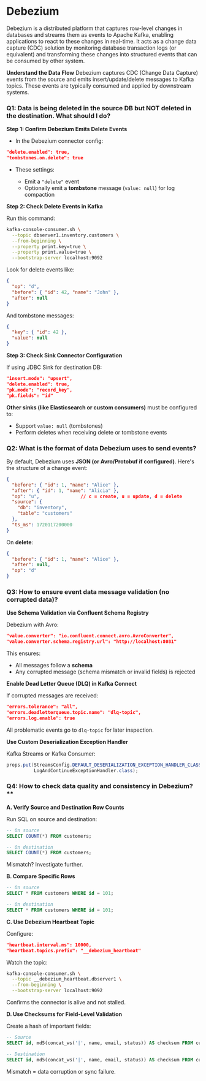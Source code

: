 # Debezium
Debezium is a distributed platform that captures row-level changes in databases and streams them as events to Apache Kafka, enabling applications to react to these changes in real-time. It acts as a change data capture (CDC) solution by monitoring database transaction logs (or equivalent) and transforming these changes into structured events that can be consumed by other system.

**Understand the Data Flow**
Debezium captures CDC (Change Data Capture) events from the source and emits insert/update/delete messages to Kafka topics. These events are typically consumed and applied by downstream systems.

### Q1: Data is being deleted in the source DB but NOT deleted in the destination. What should I do?

**Step 1: Confirm Debezium Emits Delete Events**

* In the Debezium connector config:

```json
"delete.enabled": true,
"tombstones.on.delete": true
```

* These settings:

  * Emit a `"delete"` event
  * Optionally emit a **tombstone** message (`value: null`) for log compaction

**Step 2: Check Delete Events in Kafka**

Run this command:

```bash
kafka-console-consumer.sh \
  --topic dbserver1.inventory.customers \
  --from-beginning \
  --property print.key=true \
  --property print.value=true \
  --bootstrap-server localhost:9092
```

Look for delete events like:

```json
{
  "op": "d",
  "before": { "id": 42, "name": "John" },
  "after": null
}
```

And tombstone messages:

```json
{
  "key": { "id": 42 },
  "value": null
}
```

**Step 3: Check Sink Connector Configuration**

If using JDBC Sink for destination DB:

```json
"insert.mode": "upsert",
"delete.enabled": true,
"pk.mode": "record_key",
"pk.fields": "id"
```

**Other sinks (like Elasticsearch or custom consumers)** must be configured to:

* Support `value: null` (tombstones)
* Perform deletes when receiving delete or tombstone events

### Q2: What is the format of data Debezium uses to send events?

By default, Debezium uses **JSON (or Avro/Protobuf if configured)**. Here's the structure of a change event:

```json
{
  "before": { "id": 1, "name": "Alice" },
  "after": { "id": 1, "name": "Alicia" },
  "op": "u",               // c = create, u = update, d = delete
  "source": {
    "db": "inventory",
    "table": "customers"
  },
  "ts_ms": 1720117200000
}
```

On **delete**:

```json
{
  "before": { "id": 1, "name": "Alice" },
  "after": null,
  "op": "d"
}
```


### Q3: How to ensure event data message validation (no corrupted data)?

**Use Schema Validation via Confluent Schema Registry**

Debezium with Avro:

```json
"value.converter": "io.confluent.connect.avro.AvroConverter",
"value.converter.schema.registry.url": "http://localhost:8081"
```

This ensures:

* All messages follow a **schema**
* Any corrupted message (schema mismatch or invalid fields) is rejected

**Enable Dead Letter Queue (DLQ) in Kafka Connect**

If corrupted messages are received:

```json
"errors.tolerance": "all",
"errors.deadletterqueue.topic.name": "dlq-topic",
"errors.log.enable": true
```

All problematic events go to `dlq-topic` for later inspection.

**Use Custom Deserialization Exception Handler**

Kafka Streams or Kafka Consumer:

```java
props.put(StreamsConfig.DEFAULT_DESERIALIZATION_EXCEPTION_HANDLER_CLASS_CONFIG,
          LogAndContinueExceptionHandler.class);
```

### Q4: How to check data quality and consistency in Debezium?**

**A. Verify Source and Destination Row Counts**

Run SQL on source and destination:

```sql
-- On source
SELECT COUNT(*) FROM customers;

-- On destination
SELECT COUNT(*) FROM customers;
```

Mismatch? Investigate further.

**B. Compare Specific Rows**

```sql
-- On source
SELECT * FROM customers WHERE id = 101;

-- On destination
SELECT * FROM customers WHERE id = 101;
```

**C. Use Debezium Heartbeat Topic**

Configure:

```json
"heartbeat.interval.ms": 10000,
"heartbeat.topics.prefix": "__debezium_heartbeat"
```

Watch the topic:

```bash
kafka-console-consumer.sh \
  --topic __debezium_heartbeat.dbserver1 \
  --from-beginning \
  --bootstrap-server localhost:9092
```

Confirms the connector is alive and not stalled.


**D. Use Checksums for Field-Level Validation**

Create a hash of important fields:

```sql
-- Source
SELECT id, md5(concat_ws('|', name, email, status)) AS checksum FROM customers;

-- Destination
SELECT id, md5(concat_ws('|', name, email, status)) AS checksum FROM customers;
```

Mismatch = data corruption or sync failure.
